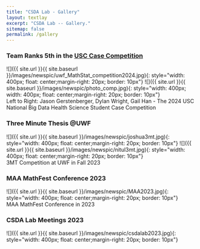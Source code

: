 ```yaml
---
title: "CSDA Lab - Gallery"
layout: textlay
excerpt: "CSDA Lab -- Gallery."
sitemap: false
permalink: /gallery
---
```


### Team Ranks 5th in the [USC Case Competition](https://news.uwf.edu/uwf-team-places-in-top-5-in-national-data-science-competition/) 
![]({{ site.url }}{{ site.baseurl }}/images/newspic/uwf_MathStat_competition2024.jpg){: style="width: 400px; float: center;margin-right: 20px; border: 10px"} ![]({{ site.url }}{{ site.baseurl }}/images/newspic/photo_comp.jpg){: style="width: 400px; width: 400px; float: center;margin-right: 20px; border: 10px"} <br> Left to Right: Jason Gerstenberger, Dylan Wright, Gail Han - The 2024 USC National Big Data Health Science Student Case Competition 

### Three Minute Thesis @UWF
![]({{ site.url }}{{ site.baseurl }}/images/newspic/joshua3mt.jpg){: style="width: 400px; float: center;margin-right: 20px; border: 10px"} ![]({{ site.url }}{{ site.baseurl }}/images/newspic/nitul3mt.jpg){: style="width: 400px; float: center;margin-right: 20px; border: 10px"} <br> 3MT Competition at UWF in Fall 2023

 
### MAA MathFest Conference 2023

 ![]({{ site.url }}{{ site.baseurl }}/images/newspic/MAA2023.jpg){: style="width: 400px; float: center;margin-right: 20px; border: 10px"} <br> MAA MathFest Conference in 2023

### CSDA Lab Meetings 2023

 ![]({{ site.url }}{{ site.baseurl }}/images/newspic/csdalab2023.jpg){: style="width: 400px; float: center;margin-right: 20px; border: 10px"} 


